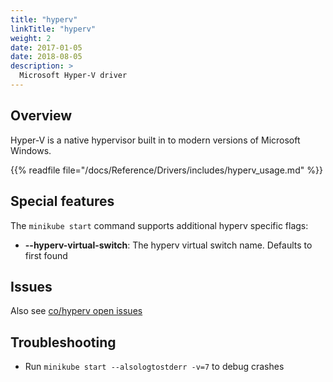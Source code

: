 ```yaml
---
title: "hyperv"
linkTitle: "hyperv"
weight: 2
date: 2017-01-05
date: 2018-08-05
description: >
  Microsoft Hyper-V driver
---
```


## Overview

Hyper-V is a native hypervisor built in to modern versions of Microsoft Windows.

{{% readfile file="/docs/Reference/Drivers/includes/hyperv_usage.md" %}}

## Special features

The `minikube start` command supports additional hyperv specific flags:

* **\--hyperv-virtual-switch**: The hyperv virtual switch name. Defaults to first found

## Issues

Also see [co/hyperv open issues](https://github.com/kubernetes/minikube/labels/co%2Fhyperv)

## Troubleshooting

* Run `minikube start --alsologtostderr -v=7` to debug crashes
